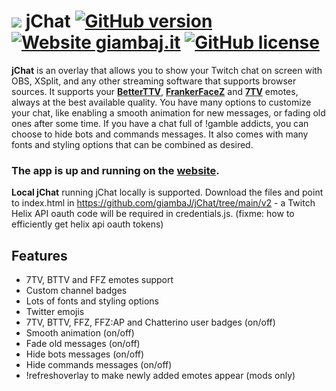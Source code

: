 # [![](https://www.giambaj.it/twitch/jchat/img/peepoHappysmall.png)](#) jChat [![GitHub version](https://img.shields.io/badge/release-v2.3.4-blue)](#) [![Website giambaj.it](https://img.shields.io/website-up-down-green-red/https/giambaj.it.svg)](https://www.giambaj.it/twitch/jchat/) [![GitHub license](https://img.shields.io/github/license/giambaJ/jChat)](https://github.com/giambaJ/jChat/blob/main/LICENSE)

**jChat** is an overlay that allows you to show your Twitch chat on screen with OBS, XSplit, and any other streaming software that supports browser sources. It supports your [**BetterTTV**](https://betterttv.com/), [**FrankerFaceZ**](https://www.frankerfacez.com/) and [**7TV**](https://7tv.app/) emotes, always at the best available quality. You have many options to customize your chat, like enabling a smooth animation for new messages, or fading old ones after some time. If you have a chat full of !gamble addicts, you can choose to hide bots and commands messages. It also comes with many fonts and styling options that can be combined as desired.
### The app is up and running on the [**website**](https://www.giambaj.it/twitch/jchat/).

**Local jChat** running jChat locally is supported.  Download the files and point to index.html in https://github.com/giambaJ/jChat/tree/main/v2 - a Twitch Helix API oauth code will be required in credentials.js. (fixme: how to efficiently get helix api oauth tokens)

## Features
- 7TV, BTTV and FFZ emotes support
- Custom channel badges
- Lots of fonts and styling options
- Twitter emojis
- 7TV, BTTV, FFZ, FFZ:AP and Chatterino user badges (on/off)
- Smooth animation (on/off)
- Fade old messages (on/off)
- Hide bots messages (on/off)
- Hide commands messages (on/off)
- !refreshoverlay to make newly added emotes appear (mods only)
